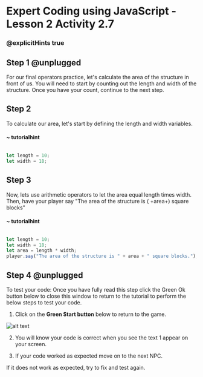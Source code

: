 # Expert Coding using JavaScript - Lesson 2 Activity 2.7
### @explicitHints true

  

## Step 1 @unplugged

For our final operators practice, let's calculate the area of the structure in front of us. You will need to start by counting out the length and width of the structure. Once you have your count, continue to the next step.
 

## Step 2

To calculate our area, let's start by defining the length and width variables.

#### ~ tutorialhint

  

```javascript

let length = 10;
let width = 18;

```

  

## Step 3

Now, lets use arithmetic operators to let the area equal length times width. Then, have your player say "The area of the structure is ( +area+) square blocks"

#### ~ tutorialhint

  

```javascript

let length = 10;
let width = 18;
let area = length * width;
player.say("The area of the structure is " + area + " square blocks.");

```



  


## Step 4 @unplugged

To test your code:
Once you have fully read this step click the Green Ok button below to close this window to return to the tutorial to perform the below steps to test your code.

1. Click on the **Green Start button** below to return to the game.

  

![alt text](https://expertjs.codingcredentials.com/Lesson1/1.1/1.JPG?raw=true  "Start")

  

2. You will know your code is correct when you see the text 1 appear on your screen.

  

3. If your code worked as expected move on to the next NPC. 

If it does not work as expected, try to fix and test again.
